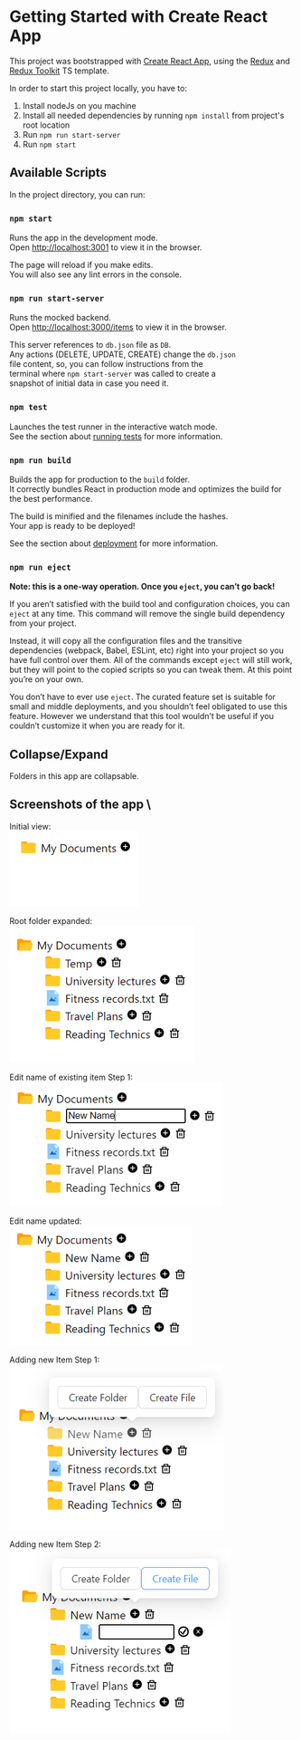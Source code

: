 # Getting Started with Create React App

This project was bootstrapped with [Create React App](https://github.com/facebook/create-react-app), using the [Redux](https://redux.js.org/) and [Redux Toolkit](https://redux-toolkit.js.org/) TS template.

In order to start this project locally, you have to:
1. Install nodeJs on you machine
2. Install all needed dependencies by running `npm install` from project's root location
3. Run `npm run start-server`
4. Run `npm start`

## Available Scripts

In the project directory, you can run:

### `npm start`

Runs the app in the development mode.\
Open [http://localhost:3001](http://localhost:3000) to view it in the browser.

The page will reload if you make edits.\
You will also see any lint errors in the console.

### `npm run start-server`

Runs the mocked backend.\
Open [http://localhost:3000/items](http://localhost:3000) to view it in the browser.

This server references to `db.json` file as `DB`.\
Any actions (DELETE, UPDATE, CREATE) change the `db.json`\
file content, so, you can follow instructions from the\
terminal where `npm start-server` was called to create a \
snapshot of initial data in case you need it.

### `npm test`

Launches the test runner in the interactive watch mode.\
See the section about [running tests](https://facebook.github.io/create-react-app/docs/running-tests) for more information.

### `npm run build`

Builds the app for production to the `build` folder.\
It correctly bundles React in production mode and optimizes the build for the best performance.

The build is minified and the filenames include the hashes.\
Your app is ready to be deployed!

See the section about [deployment](https://facebook.github.io/create-react-app/docs/deployment) for more information.

### `npm run eject`

**Note: this is a one-way operation. Once you `eject`, you can’t go back!**

If you aren’t satisfied with the build tool and configuration choices, you can `eject` at any time. This command will remove the single build dependency from your project.

Instead, it will copy all the configuration files and the transitive dependencies (webpack, Babel, ESLint, etc) right into your project so you have full control over them. All of the commands except `eject` will still work, but they will point to the copied scripts so you can tweak them. At this point you’re on your own.

You don’t have to ever use `eject`. The curated feature set is suitable for small and middle deployments, and you shouldn’t feel obligated to use this feature. However we understand that this tool wouldn’t be useful if you couldn’t customize it when you are ready for it.

## Collapse/Expand
Folders in this app are collapsable.

## Screenshots of the app \

Initial view: \
![img_4.png](img_4.png)

Root folder expanded: \
![img_5.png](img_5.png)

Edit name of existing item Step 1: \
![img_9.png](img_9.png)

Edit name updated: \
![img_10.png](img_10.png)

Adding new Item Step 1: \
![img_11.png](img_11.png)

Adding new Item Step 2: \
![img_12.png](img_12.png)